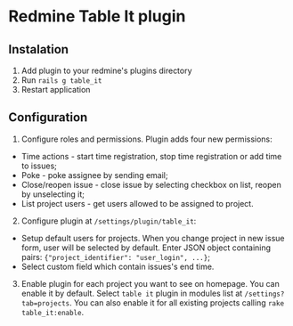 # Redmine Table It plugin

## Instalation
1. Add plugin to your redmine's plugins directory
2. Run `rails g table_it`
3. Restart application

## Configuration

1. Configure roles and permissions. Plugin adds four new permissions:
  * Time actions - start time registration, stop time registration or add time to issues;
  * Poke - poke assignee by sending email;
  * Close/reopen issue - close issue by selecting checkbox on list, reopen by unselecting it;
  * List project users - get users allowed to be assigned to project.
2. Configure plugin at `/settings/plugin/table_it`:
  * Setup default users for projects. When you change project in new issue form, user will be selected by default. Enter JSON object containing pairs: `{"project_identifier": "user_login", ...}`;
  * Select custom field which contain issues's end time.
3. Enable plugin for each project you want to see on homepage. You can enable it by default. Select `table it` plugin in modules list at `/settings?tab=projects`. You can also enable it for all existing projects calling `rake table_it:enable`.
